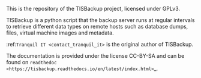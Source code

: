 This is the repository of the TISBackup project, licensed under GPLv3.

TISBackup is a python script that the backup server runs
at regular intervals to retrieve different data types on remote hosts
such as database dumps, files, virtual machine images and metadata.

:ref:`Tranquil IT <contact_tranquil_it>` is the original author of TISBackup.

The documentation is provided under the license CC-BY-SA and can be found
on `readthedoc <https://tisbackup.readthedocs.io/en/latest/index.html>`_.
